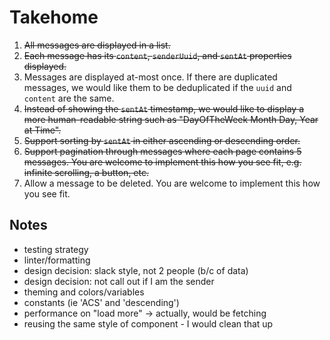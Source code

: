 # Takehome

1. ~~All messages are displayed in a list.~~
2. ~~Each message has its `content`, `senderUuid`, and `sentAt` properties displayed.~~
3. Messages are displayed at-most once. If there are duplicated messages, we would like them to be deduplicated if the `uuid` and `content` are the same.
4. ~~Instead of showing the `sentAt` timestamp, we would like to display a more human-readable string such as "DayOfTheWeek Month Day, Year at Time".~~
5. ~~Support sorting by `sentAt` in either ascending or descending order.~~
6. ~~Support pagination through messages where each page contains 5 messages. You are welcome to implement this how you see fit, e.g. infinite scrolling, a button, etc.~~
7. Allow a message to be deleted. You are welcome to implement this how you see fit.


## Notes
- testing strategy
- linter/formatting
- design decision: slack style, not 2 people (b/c of data)
- design decision: not call out if I am the sender
- theming and colors/variables
- constants (ie 'ACS' and 'descending')
- performance on "load more" -> actually, would be fetching
- reusing the same style of component - I would clean that up
